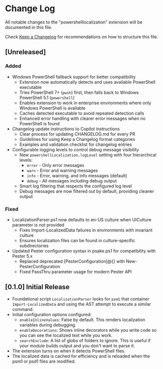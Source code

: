 # Change Log

All notable changes to the "powershelllocalization" extension will be documented
in this file.

Check [Keep a Changelog](http://keepachangelog.com/) for recommendations on how
to structure this file.

## [Unreleased]

### Added
- Windows PowerShell fallback support for better compatibility
  - Extension now automatically detects and uses available PowerShell executable
  - Tries PowerShell 7+ (`pwsh`) first, then falls back to Windows PowerShell 5.1 (`powershell`)
  - Enables extension to work in enterprise environments where only Windows PowerShell is available
  - Caches detected executable to avoid repeated detection calls
  - Enhanced error handling with clearer error messages when no PowerShell is found
- Changelog update instructions to Copilot instructions
  - Clear process for updating CHANGELOG.md for every PR
  - Guidelines for using Keep a Changelog format categories
  - Examples and validation checklist for changelog entries
- Configurable logging levels to control debug message visibility
  - New `powershellLocalization.logLevel` setting with four hierarchical levels:
    - `error` - Only error messages
    - `warn` - Error and warning messages
    - `info` - Error, warning, and info messages (default)
    - `debug` - All messages including debug output
  - Smart log filtering that respects the configured log level
  - Debug messages are now filtered out by default, providing cleaner output

### Fixed
- LocalizationParser.ps1 now defaults to en-US culture when UICulture parameter is not provided
  - Fixes Import-LocalizedData failures in environments with invariant culture
  - Ensures localization files can be found in culture-specific subdirectories
- Updated Pester configuration syntax in psake.ps1 for compatibility with Pester 5.x
  - Replaced deprecated [PesterConfiguration]@{} with New-PesterConfiguration
  - Fixed PassThru parameter usage for modern Pester API

## [0.1.0] Initial Release

- Foundational script `LocalizationParser` looks for `psm1` that container
  `Import-LocalizedData` and using the AST attempt to execute a similar command.
- Initial configuration options configured:
  - `enableInlineValues`: False by default. This renders localization variables
    during debugging.
  - `enableDecorations`: Shows inline decorators while you write code so you can
    see the localized text while you work.
  - `searchExclude`: A list of globs of folders to ignore. This is useful if
    your module builds output and you don't want to parse it.
- The extension turns on when it detects PowerShell files.
- The localized data is cached for efficiency and is reloaded when the psm1 or
  psd1 files are modified.
